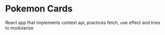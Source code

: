 # Pokemon Cards

React app that implements context api, practices fetch, use effect and tries to modularize

